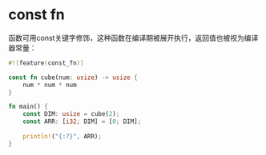 # const fn

函数可用const关键字修饰，这种函数在编译期被展开执行，返回值也被视为编译器常量：

```rust
#![feature(const_fn)]

const fn cube(num: usize) -> usize {
	num * num * num
}

fn main() {
	const DIM: usize = cube(2);
	const ARR: [i32; DIM] = [0; DIM];
	
	println!("{:?}", ARR);
}
```

